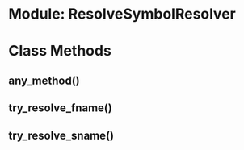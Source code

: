 # Module: ResolveSymbolResolver
    



# Class Methods
## any_method() [](#method-c-any_method)
## try_resolve_fname() [](#method-c-try_resolve_fname)
## try_resolve_sname() [](#method-c-try_resolve_sname)

